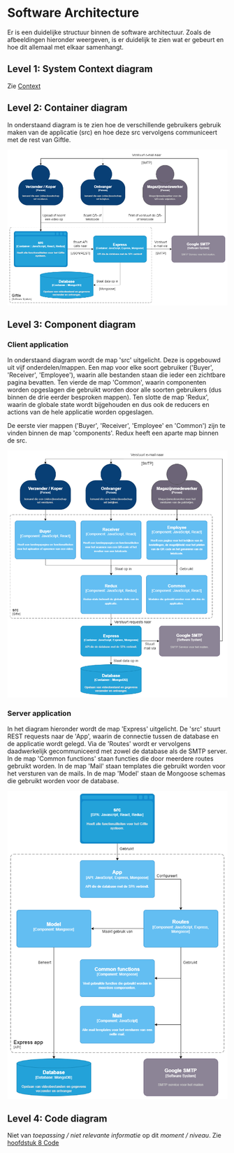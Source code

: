 # Software Architecture

Er is een duidelijke structuur binnen de software architectuur. Zoals de afbeeldingen hieronder weergeven, is er duidelijk te zien wat er gebeurt en hoe dit allemaal met elkaar samenhangt.

## Level 1: System Context diagram

Zie [Context](01_context.md)

## Level 2: Container diagram

In onderstaand diagram is te zien hoe de verschillende gebruikers gebruik maken van de applicatie (src) en hoe deze src vervolgens communiceert met de rest van Giftle.

![container_diagram](assets/software_architecture/container_diagram.png "Container diagram")

## Level 3: Component diagram

### Client application

In onderstaand diagram wordt de map 'src' uitgelicht. Deze is opgebouwd uit vijf onderdelen/mappen. Een map voor elke soort gebruiker ('Buyer', 'Receiver', 'Employee'), waarin alle bestanden staan die ieder een zichtbare pagina bevatten. Ten vierde de map 'Common', waarin componenten worden opgeslagen die gebruikt worden door alle soorten gebruikers (dus binnen de drie eerder besproken mappen). Ten slotte de map 'Redux', waarin de globale state wordt bijgehouden en dus ook de reducers en actions van de hele applicatie worden opgeslagen.

De eerste vier mappen ('Buyer', 'Receiver', 'Employee' en 'Common') zijn te vinden binnen de map 'components'. Redux heeft een aparte map binnen de src.

![component_diagram](assets/software_architecture/component_diagram.png "Component diagram")

### Server application

In het diagram hieronder wordt de map 'Express' uitgelicht. De 'src' stuurt REST requests naar de 'App', waarin de connectie tussen de database en de applicatie wordt gelegd. Via de 'Routes' wordt er vervolgens daadwerkelijk gecommuniceerd met zowel de database als de SMTP server. In de map 'Common functions' staan functies die door meerdere routes gebruikt worden. In de map 'Mail' staan templates die gebruikt worden voor het versturen van de mails. In de map 'Model' staan de Mongoose schemas die gebruikt worden voor de database.

![component_diagram_express_app](assets/software_architecture/component_diagram_express_app.png "Component diagram Express app")

## Level 4: Code diagram

Niet van _toepassing / niet relevante informatie_ op dit _moment / niveau_. Zie [hoofdstuk 8 Code](08_code.md)

